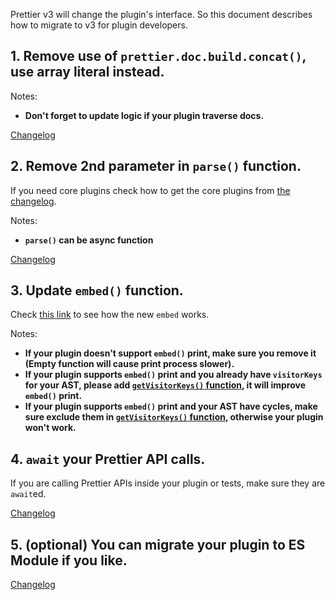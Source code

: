 Prettier v3 will change the plugin's interface.
So this document describes how to migrate to v3 for plugin developers.

## 1. Remove use of `prettier.doc.build.concat()`, use array literal instead.

Notes:

- **Don't forget to update logic if your plugin traverse docs.**

[Changelog](https://prettier.io/blog/2023/07/05/3.0.0.html#update-prettierdoc-13203httpsgithubcomprettierprettierpull13203-14456httpsgithubcomprettierprettierpull14456-by-fiskerhttpsgithubcomfisker)

## 2. Remove 2nd parameter in `parse()` function.

If you need core plugins check how to get the core plugins from [the changelog](https://prettier.io/blog/2023/07/05/3.0.0.html#the-second-argument-parsers-passed-to-parsersparse-has-been-removed-13268httpsgithubcomprettierprettierpull13268-by-fiskerhttpsgithubcomfisker).

Notes:

- **`parse()` can be async function**

[Changelog](https://prettier.io/blog/2023/07/05/3.0.0.html#the-second-argument-parsers-passed-to-parsersparse-has-been-removed-13268httpsgithubcomprettierprettierpull13268-by-fiskerhttpsgithubcomfisker)

## 3. Update `embed()` function.

Check [this link](https://prettier.io/docs/en/plugins.html#optional-embed) to see how the new `embed` works.

Notes:

- **If your plugin doesn't support `embed()` print, make sure you remove it (Empty function will cause print process slower).**
- **If your plugin supports `embed()` print and you already have `visitorKeys` for your AST, please add [`getVisitorKeys()` function](https://prettier.io/docs/en/plugins.html#optional-getvisitorkeys), it will improve `embed()` print.**
- **If your plugin supports `embed()` print and your AST have cycles, make sure exclude them in [`getVisitorKeys()` function](https://prettier.io/docs/en/plugins.html#optional-getvisitorkeys), otherwise your plugin won't work.**

## 4. `await` your Prettier API calls.

If you are calling Prettier APIs inside your plugin or tests, make sure they are `await`ed.

[Changelog](https://prettier.io/blog/2023/07/05/3.0.0.html#change-public-apis-to-asynchronous-12574httpsgithubcomprettierprettierpull12574-12788httpsgithubcomprettierprettierpull12788-12790httpsgithubcomprettierprettierpull12790-13265httpsgithubcomprettierprettierpull13265-by-fiskerhttpsgithubcomfisker)


## 5. (optional) You can migrate your plugin to ES Module if you like.

[Changelog](https://prettier.io/blog/2023/07/05/3.0.0.html#support-plugins-in-esm-13201httpsgithubcomprettierprettierpull13201-by-fiskerhttpsgithubcomfisker)
